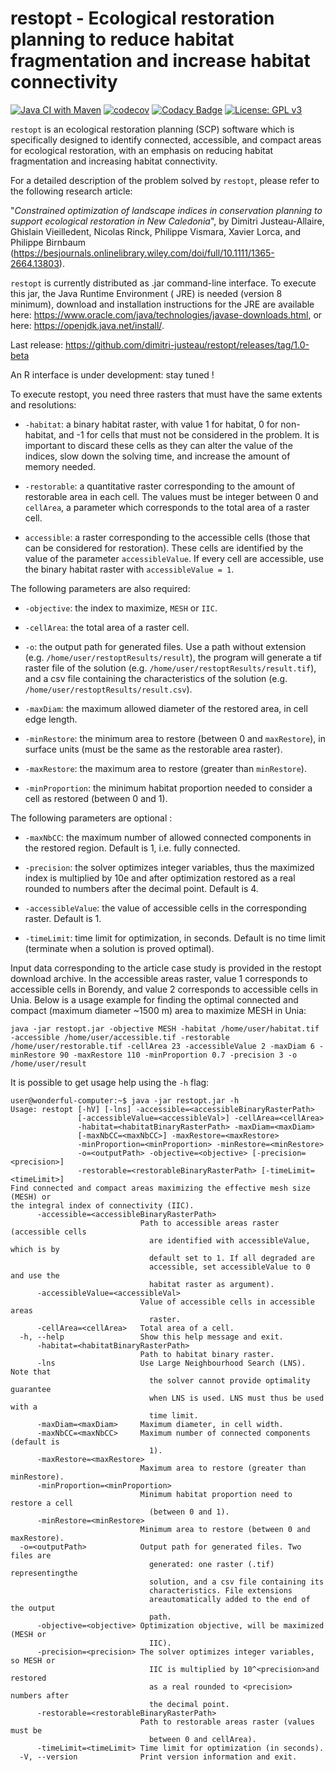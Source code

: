 # restopt - Ecological restoration planning to reduce habitat fragmentation and increase habitat connectivity

[![Java CI with Maven](https://github.com/dimitri-justeau/restopt/actions/workflows/maven.yml/badge.svg)](https://github.com/dimitri-justeau/restopt/actions/workflows/maven.yml) [![codecov](https://codecov.io/gh/dimitri-justeau/restopt/branch/master/graph/badge.svg?token=O0TFEUGPGF)](https://codecov.io/gh/dimitri-justeau/restopt) [![Codacy Badge](https://app.codacy.com/project/badge/Grade/84acbf275a6a4abeb65b712993004652)](https://www.codacy.com/gh/dimitri-justeau/restopt/dashboard?utm_source=github.com&amp;utm_medium=referral&amp;utm_content=dimitri-justeau/restopt&amp;utm_campaign=Badge_Grade) [![License: GPL v3](https://img.shields.io/badge/License-GPLv3-blue.svg)](https://www.gnu.org/licenses/gpl-3.0)

`restopt` is an ecological restoration planning (SCP) software which is specifically designed to identify connected,
accessible, and compact areas for ecological restoration, with an emphasis on reducing habitat fragmentation and
increasing habitat connectivity.

For a detailed description of the problem solved by `restopt`, please refer to the following research article:

"*Constrained optimization of landscape indices in conservation planning to support ecological restoration in New
Caledonia*", by Dimitri Justeau-Allaire, Ghislain Vieilledent, Nicolas Rinck, Philippe Vismara, Xavier Lorca, and
Philippe Birnbaum (https://besjournals.onlinelibrary.wiley.com/doi/full/10.1111/1365-2664.13803).

`restopt` is currently distributed as .jar command-line interface. To execute this jar, the Java Runtime Environment (
JRE) is needed (version 8 minimum), download and installation instructions for the JRE are available
here: https://www.oracle.com/java/technologies/javase-downloads.html, or here: https://openjdk.java.net/install/.

Last release: https://github.com/dimitri-justeau/restopt/releases/tag/1.0-beta

An R interface is under development: stay tuned !

To execute restopt, you need three rasters that must have the same extents and resolutions:

- `-habitat`: a binary habitat raster, with value 1 for habitat, 0 for non-habitat, and -1 for cells that must not be
  considered in the problem. It is important to discard these cells as they can alter the value of the indices, slow
  down the solving time, and increase the amount of memory needed.

- `-restorable`: a quantitative raster corresponding to the amount of restorable area in each cell. The values must be
  integer between 0 and `cellArea`, a parameter which corresponds to the total area of a raster cell.

- `accessible`: a raster corresponding to the accessible cells (those that can be considered for restoration). These
  cells are identified by the value of the parameter `accessibleValue`. If every cell are accessible, use the binary
  habitat raster with `accessibleValue = 1`.

The following parameters are also required:

- `-objective`: the index to maximize, `MESH` or `IIC`.

- `-cellArea`: the total area of a raster cell.

- `-o`: the output path for generated files. Use a path without extension (e.g. `/home/user/restoptResults/result`), the
  program will generate a tif raster file of the solution (e.g. `/home/user/restoptResults/result.tif`), and a csv file
  containing the characteristics of the solution (e.g. `/home/user/restoptResults/result.csv`).

- `-maxDiam`: the maximum allowed diameter of the restored area, in cell edge length.

- `-minRestore`: the minimum area to restore (between 0 and `maxRestore`), in surface units (must be the same as the
  restorable area raster).

- `-maxRestore`: the maximum area to restore (greater than `minRestore`).

- `-minProportion`: the minimum habitat proportion needed to consider a cell as restored (between 0 and 1).

The following parameters are optional :

- `-maxNbCC`: the maximum number of allowed connected components in the restored region. Default is 1, i.e. fully
  connected.

- `-precision`: the solver optimizes integer variables, thus the maximized index is multiplied by 10e<precision> and
  after optimization restored as a real rounded to <precision> numbers after the decimal point. Default is 4.

- `-accessibleValue`: the value of accessible cells in the corresponding raster. Default is 1.

- `-timeLimit`: time limit for optimization, in seconds. Default is no time limit (terminate when a solution is proved
  optimal).

Input data corresponding to the article case study is provided in the restopt download archive. In the accessible areas
raster, value 1 corresponds to accessible cells in Borendy, and value 2 corresponds to accessible cells in Unia. Below
is a usage example for finding the optimal connected and compact (maximum diameter ~1500 m) area to maximize MESH in
Unia:

    java -jar restopt.jar -objective MESH -habitat /home/user/habitat.tif -accessible /home/user/accessible.tif -restorable /home/user/restorable.tif -cellArea 23 -accessibleValue 2 -maxDiam 6 -minRestore 90 -maxRestore 110 -minProportion 0.7 -precision 3 -o /home/user/result

It is possible to get usage help using the `-h` flag:

```shell
user@wonderful-computer:~$ java -jar restopt.jar -h
Usage: restopt [-hV] [-lns] -accessible=<accessibleBinaryRasterPath>
               [-accessibleValue=<accessibleVal>] -cellArea=<cellArea>
               -habitat=<habitatBinaryRasterPath> -maxDiam=<maxDiam>
               [-maxNbCC=<maxNbCC>] -maxRestore=<maxRestore>
               -minProportion=<minProportion> -minRestore=<minRestore>
               -o=<outputPath> -objective=<objective> [-precision=<precision>]
               -restorable=<restorableBinaryRasterPath> [-timeLimit=<timeLimit>]
Find connected and compact areas maximizing the effective mesh size (MESH) or
the integral index of connectivity (IIC).
      -accessible=<accessibleBinaryRasterPath>
                             Path to accessible areas raster (accessible cells
                               are identified with accessibleValue, which is by
                               default set to 1. If all degraded are
                               accessible, set accessibleValue to 0 and use the
                               habitat raster as argument).
      -accessibleValue=<accessibleVal>
                             Value of accessible cells in accessible areas
                               raster.
      -cellArea=<cellArea>   Total area of a cell.
  -h, --help                 Show this help message and exit.
      -habitat=<habitatBinaryRasterPath>
                             Path to habitat binary raster.
      -lns                   Use Large Neighbourhood Search (LNS). Note that
                               the solver cannot provide optimality guarantee
                               when LNS is used. LNS must thus be used with a
                               time limit.
      -maxDiam=<maxDiam>     Maximum diameter, in cell width.
      -maxNbCC=<maxNbCC>     Maximum number of connected components (default is
                               1).
      -maxRestore=<maxRestore>
                             Maximum area to restore (greater than minRestore).
      -minProportion=<minProportion>
                             Minimum habitat proportion need to restore a cell
                               (between 0 and 1).
      -minRestore=<minRestore>
                             Minimum area to restore (between 0 and maxRestore).
  -o=<outputPath>            Output path for generated files. Two files are
                               generated: one raster (.tif) representingthe
                               solution, and a csv file containing its
                               characteristics. File extensions
                               areautomatically added to the end of the output
                               path.
      -objective=<objective> Optimization objective, will be maximized (MESH or
                               IIC).
      -precision=<precision> The solver optimizes integer variables, so MESH or
                               IIC is multiplied by 10^<precision>and restored
                               as a real rounded to <precision> numbers after
                               the decimal point.
      -restorable=<restorableBinaryRasterPath>
                             Path to restorable areas raster (values must be
                               between 0 and cellArea).
      -timeLimit=<timeLimit> Time limit for optimization (in seconds).
  -V, --version              Print version information and exit.
```